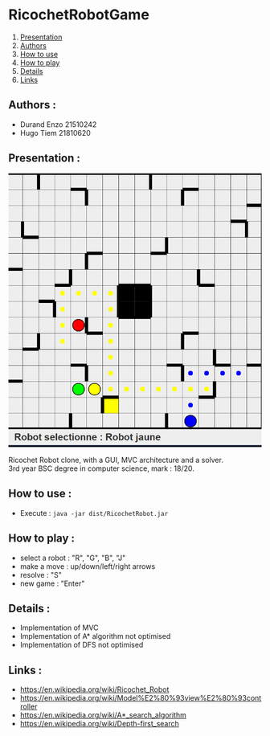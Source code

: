 # RicochetRobotGame

1. [Presentation](#presentation-)
2. [Authors](#authors-)
3. [How to use](#how-to-use-)
4. [How to play](#how-to-play-)
5. [Details](#details-)
6. [Links](#links-)

## Authors :

- Durand Enzo 21510242
- Hugo Tiem 21810620

## Presentation :

<p align="center"><img src="img.png"></p>

Ricochet Robot clone, with a GUI, MVC architecture and a solver.<br>
3rd year BSC degree in computer science, mark : 18/20.

## How to use :

- Execute : ``java -jar dist/RicochetRobot.jar``

## How to play :

- select a robot : "R", "G", "B", "J"
- make a move : up/down/left/right arrows
- resolve : "S"
- new game : "Enter"

## Details :

- Implementation of MVC
- Implementation of A* algorithm not optimised
- Implementation of DFS not optimised

## Links :

- https://en.wikipedia.org/wiki/Ricochet_Robot
- https://en.wikipedia.org/wiki/Model%E2%80%93view%E2%80%93controller
- https://en.wikipedia.org/wiki/A*_search_algorithm
- https://en.wikipedia.org/wiki/Depth-first_search
